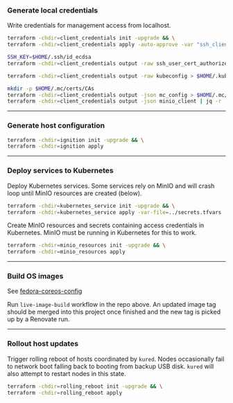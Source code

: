 ### Generate local credentials

Write credentials for management access from localhost.

```bash
terraform -chdir=client_credentials init -upgrade && \
terraform -chdir=client_credentials apply -auto-approve -var "ssh_client={key_id=\"$(whoami)\",public_key_openssh=\"ssh_client_public_key=$(cat $HOME/.ssh/id_ecdsa.pub)\"}"

SSH_KEY=$HOME/.ssh/id_ecdsa
terraform -chdir=client_credentials output -raw ssh_user_cert_authorized_key > $SSH_KEY-cert.pub

terraform -chdir=client_credentials output -raw kubeconfig > $HOME/.kube/config

mkdir -p $HOME/.mc/certs/CAs
terraform -chdir=client_credentials output -json mc_config > $HOME/.mc/config.json
terraform -chdir=client_credentials output -json minio_client | jq -r '.ca_cert_pem' > $HOME/.mc/certs/CAs/ca.crt
```

---

### Generate host configuration

```bash
terraform -chdir=ignition init -upgrade && \
terraform -chdir=ignition apply
```

---

### Deploy services to Kubernetes

Deploy Kubernetes services. Some services rely on MinIO and will crash loop until MinIO resources are created (below).

```bash
terraform -chdir=kubernetes_service init -upgrade && \
terraform -chdir=kubernetes_service apply -var-file=../secrets.tfvars
```

Create MinIO resources and secrets containing access credentials in Kubernetes. MinIO must be running in Kubernetes for this to work.

```bash
terraform -chdir=minio_resources init -upgrade && \
terraform -chdir=minio_resources apply
```

---

### Build OS images

See [fedora-coreos-config](https://github.com/randomcoww/fedora-coreos-config)

Run `live-image-build` workflow in the repo above. An updated image tag should be merged into this project once finished and the new tag is picked up by a Renovate run.

---

### Rollout host updates

Trigger rolling reboot of hosts coordinated by `kured`. Nodes occasionally fail to network boot falling back to booting from backup USB disk. `kured` will also attempt to restart nodes in this state.

```bash
terraform -chdir=rolling_reboot init -upgrade && \
terraform -chdir=rolling_reboot apply
```